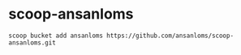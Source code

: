 # scoop-ansanloms

```
scoop bucket add ansanloms https://github.com/ansanloms/scoop-ansanloms.git
```
